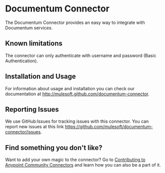 Documentum Connector
===================

The Documentum Connector provides an easy way to integrate with Documentum services.

Known limitations
-----------------
The connector can only authenticate with username and password (Basic Authentication).


Installation and Usage
----------------------

For information about usage and installation you can check our documentation at http://mulesoft.github.com/documentum-connector.

Reporting Issues
----------------

We use GitHub:Issues for tracking issues with this connector. You can report new issues at this link https://github.com/mulesoft/documentum-connector/issues.


Find something you don't like?
------------------------------

Want to add your own magic to the connector? Go to [Contributing to Anypoint Community Connectors](http://mulesoft.github.io/connector-certification-docs/contr/index.html) and learn how you can also be a part of it.
